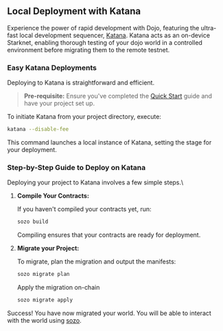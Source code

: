 ## Local Deployment with Katana

Experience the power of rapid development with Dojo, featuring the ultra-fast local development sequencer, [Katana](/toolchain/katana/overview.md). Katana acts as an on-device Starknet, enabling thorough testing of your dojo world in a controlled environment before migrating them to the remote testnet.

### Easy Katana Deployments

Deploying to Katana is straightforward and efficient.

> **Pre-requisite:** Ensure you've completed the [Quick Start](/getting-started/quick-start.md) guide and have your project set up.

To initiate Katana from your project directory, execute:

```bash
katana --disable-fee
```

This command launches a local instance of Katana, setting the stage for your deployment.

### Step-by-Step Guide to Deploy on Katana

Deploying your project to Katana involves a few simple steps.\

1. **Compile Your Contracts:**

   If you haven't compiled your contracts yet, run:

   ```bash
   sozo build
   ```

   Compiling ensures that your contracts are ready for deployment.

2. **Migrate your Project:**

   To migrate, plan the migration and output the manifests:

   ```bash
   sozo migrate plan
   ```

   Apply the migration on-chain

   ```bash
   sozo migrate apply
   ```

Success! You have now migrated your world. You will be able to interact with the world using [sozo](/toolchain/sozo/overview.md).
